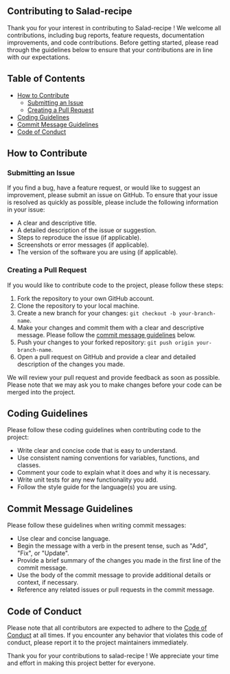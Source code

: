 ## Contributing to Salad-recipe

Thank you for your interest in contributing to Salad-recipe ! We welcome all contributions, including bug reports, feature requests, documentation improvements, and code contributions. Before getting started, please read through the guidelines below to ensure that your contributions are in line with our expectations.

## Table of Contents

* [How to Contribute](#how-to-contribute)
  * [Submitting an Issue](#submitting-an-issue)
  * [Creating a Pull Request](#creating-a-pull-request)
* [Coding Guidelines](#coding-guidelines)
* [Commit Message Guidelines](#commit-message-guidelines)
* [Code of Conduct](#code-of-conduct)

## How to Contribute

### Submitting an Issue

If you find a bug, have a feature request, or would like to suggest an improvement, please submit an issue on GitHub. To ensure that your issue is resolved as quickly as possible, please include the following information in your issue:

* A clear and descriptive title.
* A detailed description of the issue or suggestion.
* Steps to reproduce the issue (if applicable).
* Screenshots or error messages (if applicable).
* The version of the software you are using (if applicable).

### Creating a Pull Request

If you would like to contribute code to the project, please follow these steps:

1. Fork the repository to your own GitHub account.
2. Clone the repository to your local machine.
3. Create a new branch for your changes: `git checkout -b your-branch-name`.
4. Make your changes and commit them with a clear and descriptive message. Please follow the [commit message guidelines](#commit-message-guidelines) below.
5. Push your changes to your forked repository: `git push origin your-branch-name`.
6. Open a pull request on GitHub and provide a clear and detailed description of the changes you made.

We will review your pull request and provide feedback as soon as possible. Please note that we may ask you to make changes before your code can be merged into the project.

## Coding Guidelines

Please follow these coding guidelines when contributing code to the project:

* Write clear and concise code that is easy to understand.
* Use consistent naming conventions for variables, functions, and classes.
* Comment your code to explain what it does and why it is necessary.
* Write unit tests for any new functionality you add.
* Follow the style guide for the language(s) you are using.

## Commit Message Guidelines

Please follow these guidelines when writing commit messages:

* Use clear and concise language.
* Begin the message with a verb in the present tense, such as "Add", "Fix", or "Update".
* Provide a brief summary of the changes you made in the first line of the commit message.
* Use the body of the commit message to provide additional details or context, if necessary.
* Reference any related issues or pull requests in the commit message.

## Code of Conduct

Please note that all contributors are expected to adhere to the [Code of Conduct](CODE_OF_CONDUCT.md) at all times. If you encounter any behavior that violates this code of conduct, please report it to the project maintainers immediately.

Thank you for your contributions to salad-recipe ! We appreciate your time and effort in making this project better for everyone.
